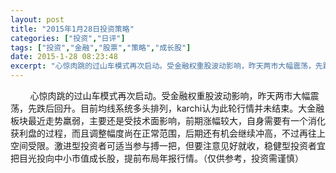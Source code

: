 ```yaml
---
layout: post
title: "2015年1月28日投资策略"
categories: ["投资","日评"]
tags: ["投资","金融","股票","策略","成长股"]
date: 2015-1-28 08:23:48
excerpt: "心惊肉跳的过山车模式再次启动。受金融权重股波动影响，昨天两市大幅震荡，先跌后回升。目前均线系统多头排……"
---
```

&nbsp;&nbsp;&nbsp;&nbsp;&nbsp;&nbsp;&nbsp;&nbsp;心惊肉跳的过山车模式再次启动。受金融权重股波动影响，昨天两市大幅震荡，先跌后回升。目前均线系统多头排列，karchi认为此轮行情并未结束。大金融板块最近走势羸弱，主要还是受技术面影响，前期涨幅较大，自身需要有一个消化获利盘的过程，而且调整幅度尚在正常范围，后期还有机会继续冲高，不过再往上空间受限。激进型投资者可适当参与搏一把，但要注意见好就收，稳健型投资者宜把目光投向中小市值成长股，提前布局年报行情。（仅供参考，投资需谨慎）